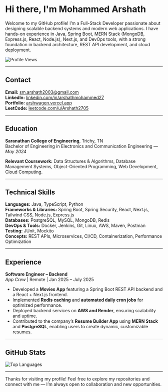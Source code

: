 # Hi there, I'm Mohammed Arshath  

Welcome to my GitHub profile! I’m a Full-Stack Developer passionate about designing scalable backend systems and modern web applications. I have hands-on experience in Java, Spring Boot, MERN Stack (MongoDB, Express.js, React, Node.js), Next.js, and DevOps tools, with a strong foundation in backend architecture, REST API development, and cloud deployment.

![Profile Views](https://komarev.com/ghpvc/?username=mohammedarshath2705&label=Profile%20Views&color=0e75b6&style=flat)

---

## Contact
**Email:** [sm.arshath2003@gmail.com](mailto:sm.arshath2003@gmail.com)  
**LinkedIn:** [linkedin.com/in/arshathmohammed27](https://www.linkedin.com/in/arshathmohammed27/)  
**Portfolio:** [arshwagen.vercel.app](https://arshwagen.vercel.app/)  
**LeetCode:** [leetcode.com/u/Arshath2705](https://leetcode.com/u/Arshath2705/)

---

## Education

**Saranathan College of Engineering**, Trichy, TN  
Bachelor of Engineering in Electronics and Communication Engineering — *May 2024*

**Relevant Coursework:** Data Structures & Algorithms, Database Management Systems, Object-Oriented Programming, Web Development, Cloud Computing.

---

## Technical Skills

**Languages:** Java, TypeScript, Python  
**Frameworks & Libraries:** Spring Boot, Spring Security, React, Next.js, Tailwind CSS, Node.js, Express.js  
**Databases:** PostgreSQL, MySQL, MongoDB, Redis  
**DevOps & Tools:** Docker, Jenkins, Git, Linux, AWS, Maven, Postman  
**Testing:** JUnit, Mockito  
**Concepts:** REST APIs, Microservices, CI/CD, Containerization, Performance Optimization

---

## Experience

**Software Engineer – Backend**  
*App Crew* | Remote | Jan 2025 – July 2025  

- Developed a **Movies App** featuring a Spring Boot REST API backend and a React + Next.js frontend.  
- Implemented **Redis caching** and **automated daily cron jobs** for optimized performance.  
- Deployed backend services on **AWS and Render**, ensuring scalability and uptime.  
- Contributed to the company’s **Resume Builder App** using **MERN Stack** and **PostgreSQL**, enabling users to create dynamic, customizable resumes.

---

## GitHub Stats

![Top Languages](https://github-readme-stats.vercel.app/api/top-langs/?username=mohammedarshath2705&layout=compact&theme=tokyonight)

---

Thanks for visiting my profile! Feel free to explore my repositories and connect with me — I’m always open to collaboration and new opportunities.
